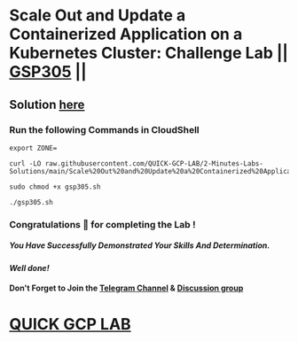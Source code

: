 # Scale Out and Update a Containerized Application on a Kubernetes Cluster: Challenge Lab || [GSP305](https://www.cloudskillsboost.google/focuses/1739?parent=catalog) ||

## Solution [here](https://youtu.be/wg6b3BdQ-lI)

### Run the following Commands in CloudShell
```
export ZONE=
```
```
curl -LO raw.githubusercontent.com/QUICK-GCP-LAB/2-Minutes-Labs-Solutions/main/Scale%20Out%20and%20Update%20a%20Containerized%20Application%20on%20a%20Kubernetes%20Cluster%20Challenge%20Lab/gsp305.sh

sudo chmod +x gsp305.sh

./gsp305.sh
```

### Congratulations 🎉 for completing the Lab !

##### *You Have Successfully Demonstrated Your Skills And Determination.*

#### *Well done!*

#### Don't Forget to Join the [Telegram Channel](https://t.me/quickgcplab) & [Discussion group](https://t.me/quickgcplabchats)

# [QUICK GCP LAB](https://www.youtube.com/@quickgcplab)